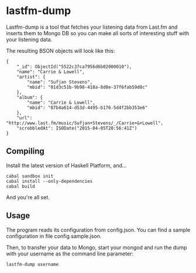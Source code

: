 # lastfm-dump

Lastfm-dump is a tool that fetches your listening data from Last.fm and inserts them to Mongo DB so you can make all sorts of interesting stuff with your listening data.

The resulting BSON objects will look like this:

```
{
    "_id": ObjectId("5522c37ca7956d6b02000010"),
    "name": "Carrie & Lowell",
    "artist": {
        "name": "Sufjan Stevens",
        "mbid": "01d3c51b-9b98-418a-8d8e-37f6fab59d8c"
    },
    "album": {
        "name": "Carrie & Lowell",
        "mbid": "87b4a614-d53d-4495-b176-5d4f2bb353e6"
    },
    "url": "http://www.last.fm/music/Sufjan+Stevens/_/Carrie+&+Lowell",
    "scrobbledAt": ISODate("2015-04-05T20:56:41Z")
}
```

## Compiling

Install the latest version of Haskell Platform, and...

```
cabal sandbox init
cabal install --only-dependencies
cabal build
```

And you're all set.

## Usage

The program reads its configuration from config.json. You can find a sample configuration in file config.sample.json.

Then, to transfer your data to Mongo, start your mongod and run the dump with your username as the command line parameter: 

`lastfm-dump username`
